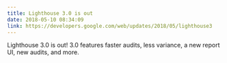 ```yaml
---
title: Lighthouse 3.0 is out
date: 2018-05-10 08:34:09
link: https://developers.google.com/web/updates/2018/05/lighthouse3
---
```

Lighthouse 3.0 is out! 3.0 features faster audits, less variance, a new report UI, new audits, and more.
